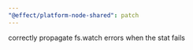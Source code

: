 ```yaml
---
"@effect/platform-node-shared": patch
---
```


correctly propagate fs.watch errors when the stat fails
